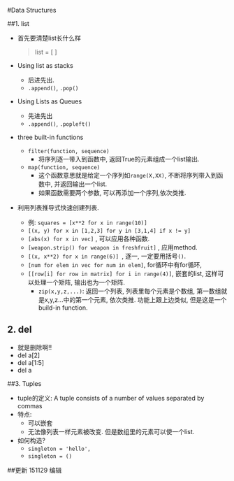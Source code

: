 #Data Structures

##1. list
- 首先要清楚list长什么样

    > list = [ ]
    
- Using list as stacks
   - 后进先出. 
   - `.append()`, `.pop()`
- Using Lists as Queues
   - 先进先出 
   - `.append()`, `.popleft()`
- three built-in functions
   - `filter(function, sequence)` 
      - 将序列逐一带入到函数中, 返回True的元素组成一个list输出.
   - `map(function, sequence)`        
      - 这个函数意思就是给定一个序列如`range(X,XX)`, 不断将序列带入到函数中, 并返回输出一个list.
      - 如果函数需要两个参数, 可以再添加一个序列,依次类推.
- 利用列表推导式快速创建列表.
   - 例: `squares = [x**2 for x in range(10)]`
   - `[(x, y) for x in [1,2,3] for y in [3,1,4] if x != y]`
   - `[abs(x) for x in vec]` , 可以应用各种函数.
   - `[weapon.strip() for weapon in freshfruit]` , 应用method.
   - `[(x, x**2) for x in range(6)] `, 逐一, 一定要用括号`()`. 
   - `[num for elem in vec for num in elem]`, for循环中有for循环,
   - `[[row[i] for row in matrix] for i in range(4)]`, 嵌套的list, 这样可以处理一个矩阵, 输出也为一个矩阵. 
      - `zip(x,y,z,...)`: 返回一个列表, 列表里每个元素是个数组, 第一数组就是x,y,z...中的第一个元素, 依次类推. 功能上跟上边类似, 但是这是一个build-in function.

## 2. del
- 就是删除啊!!
- del a[2]
- del a[1:5]
- del a 

##3. Tuples
- tuple的定义: A tuple consists of a number of values separated by commas
- 特点:
   - 可以嵌套
   - 无法像列表一样元素被改变. 但是数组里的元素可以使一个list.
- 如何构造?
   - `singleton = 'hello',`
   - `singleton = () `

 



##更新
151129 编辑